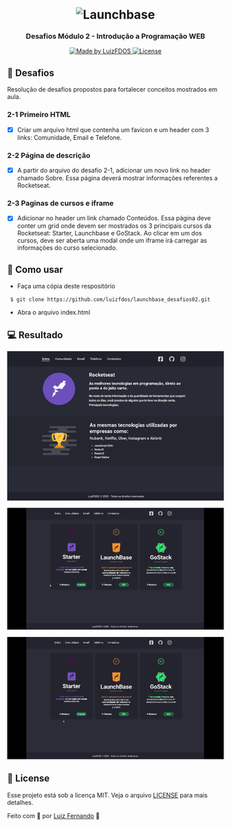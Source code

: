 <h1 align="center">
    <img alt="Launchbase" src="https://storage.googleapis.com/golden-wind/bootcamp-launchbase/logo.png" width="200px" />
</h1>
<h3 align="center">
  Desafios Módulo 2 - Introdução a Programação WEB
</h3>
<p align="center">
  <a href="https://luizfdos.github.io/">
    <img alt="Made by LuizFDOS" src="https://img.shields.io/badge/made%20by-LuizFDOS-%23F8952D">
  </a>
  <a href="LICENSE" >
    <img alt="License" src="https://img.shields.io/badge/license-MIT-%23F8952D">
  </a>
  </p>



## :rocket: Desafios

  Resolução de desafios propostos para fortalecer conceitos mostrados em aula. 

### 2-1 Primeiro HTML

- [x] Criar um arquivo html que contenha um favicon e um header com 3 links: Comunidade, Email e Telefone.


### 2-2 Página de descrição

- [x] A partir do arquivo do desafio 2-1, adicionar um novo link no header chamado Sobre. Essa página deverá mostrar informações referentes a Rocketseat.

### 2-3 Paginas de cursos e iframe

- [x] Adicionar no header um link chamado Conteúdos. Essa página deve conter um grid onde devem ser mostrados os 3 principais cursos da Rocketseat: Starter, Launchbase e GoStack. Ao clicar em um dos cursos, deve ser aberta uma modal onde um iframe irá carregar as informações do curso selecionado.

## :construction_worker: Como usar 
- Faça uma cópia deste respositório
```
 $ git clone https://github.com/luizfdos/launchbase_desafios02.git
```
  - Abra o arquivo index.html

## :computer: Resultado

<p align="center"><img src="./github/home.jpg"/></p>
<p align="center"><img src="./github/card_hover.gif?raw=true"/></p>
<p align="center"><img src="./github/card_iframe.gif?raw=true"/></p>

## :closed_book: License

Esse projeto está sob a licença MIT. Veja o arquivo [LICENSE](/LICENSE) para mais detalhes.


Feito com :purple_heart: por [Luiz Fernando](https://luizfdos.github.io) 🚀

